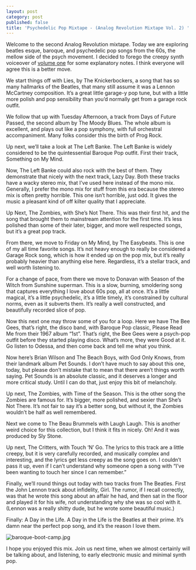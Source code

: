 ```yaml
---
layout: post
category: post
published: false
title: 'Psychedelic Pop Mixtape - (Analog Revolution Mixtape Vol. 2) '
---
```

Welcome to the second Analog Revolution mixtape. Today we are exploring beatles esque, baroque, and psychedelic pop songs from the 60s, the mellow side of the psych movement.  I decided to forego the creepy synth voiceover of [volume one](http://ajroach42.github.io/my-garage-and-psych-mixtape-volume-one/) for some explanatory notes. I think everyone will agree this is a better move.


We start things off with Lies, by The Knickerbockers, a song that has so many hallmarks of the Beatles, that many still assume it was a Lennon McCartney composition. It’s a great little garage-y pop tune, but with a little more polish and pop sensibility than you’d normally get from a garage rock outfit. 

We follow that up with Tuesday Afternoon, a track from Days of Future Passed, the second album by The Moody Blues. The whole album is excellent, and plays out like a pop symphony, with full orchestral accompaniment. Many folks consider this the birth of Prog Rock. 

Up next, we’ll take a look at The Left Banke. The Left Banke is widely considered to be the quintessential Baroque Pop outfit. First their track, Something on My Mind. 

Now, The Left Banke could also rock with the best of them. They demonstrate that nicely with  the next track, Lazy Day. Both these tracks have a wacky stereo mix, that I’ve used here instead of the mono mix. Generally, I prefer the mono mix for stuff from this era because the stereo mix is often pretty horrible. This one isn’t horrible, just odd. It gives the music a pleasant kind of off kilter quality that I appreciate. 

Up Next, The Zombies, with She’s Not There.  This was their first hit, and the song that brought them to mainstream attention for the first time. It’s less polished than some of their later, bigger, and more well respected songs, but it’s a great pop track. 

From there, we move to Friday on My Mind, by The Easybeats. This is one of my all time favorite songs. It’s not heavy enough to really be considered a Garage Rock song, which is how it ended up on the pop mix, but it’s really probably heavier than anything else here. Regardless, it’s a stellar track, and well worth listening to. 

For a change of pace, from there we move to Donavan with Season of the Witch from Sunshine superman. This is a slow, burning, smoldering song that captures everything I love about 60s pop, all at once. It’s a little magical, it’s a little psychedelic, it’s a little timely, it’s constrained by cultural norms, even as it subverts them. It’s really a well constructed, and beautifully recorded slice of pop. 

Now this next one may throw some of you for a loop. Here we have The Bee Gees, that’s right, the disco band, with Baroque Pop classic, Please Read Me from their 1967 album “1st”. That’s right, the Bee Gees were a psych-pop outfit before they started playing disco. What’s more, they were Good at it. Go listen to Odessa, and then come back and tell me what you think. 

Now here’s Brian Wilson and The Beach Boys, with God Only Knows, from their landmark album Pet Sounds. I don’t have much to say about this one, today, but please don’t mistake that to mean that there aren’t things worth saying. Pet Sounds is an absolute classic, and it deserves a longer and more critical study. Until I can do that, just enjoy this bit of melancholy. 

Up next, The Zombies, with Time of the Season. This is the other song the Zombies are famous for. It’s bigger, more polished, and sexier than She’s Not There. It’s not fair to say it’s a better song, but without it, the Zombies wouldn’t be half as well remembered. 

Next we come to The Beau Brummels with Laugh Laugh. This is another weird choice for this collection, but I think it fits in nicely. Oh! And it was produced by Sly Stone. 

Up next, The Critters, with Touch ‘N’ Go. The lyrics to this track are a little creepy, but it is very carefully recorded, and musically complex and interesting, and the lyrics get less creepy as the song goes on. I couldn’t pass it up, even if I can’t understand why someone open a song with “I’ve been wanting to touch her since I can remember.” 

Finally, we’ll round things out today with two tracks from The Beatles. First the John Lennon track about infidelity, Girl. The rumor, if I recall correctly, was that he wrote this song about an affair he had, and then sat in the floor and played it for his wife, not understanding why she was so cool with it. (Lennon was a really shitty dude, but he wrote some beautiful music.) 

Finally: A Day in the Life. A Day in the Life is the Beatles at their prime. It’s damn near the perfect pop song, and it’s the reason I love them. 

![baroque-boot-camp.jpg]({{site.baseurl}}/images/baroque-boot-camp.jpg)


I hope you enjoyed this mix. Join us next time, when we almost certainly will be talking about, and listening, to early electronic music and minimal synth pop. 

